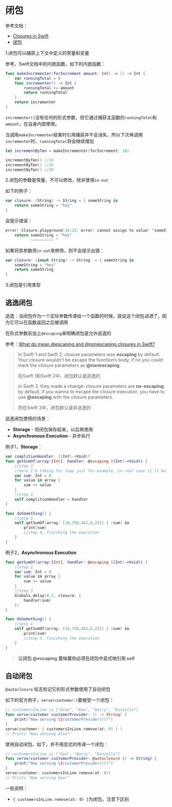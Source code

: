 # 闭包

参考文档：

+ [Closures in Swift](https://medium.com/the-andela-way/closures-in-swift-8aef8abc9474)
+ [闭包](https://www.cnswift.org/closures#spl-8)



1.闭包可以捕获上下文中定义的常量和变量

参考，Swift文档中的内嵌函数，如下的内嵌函数：

```swift
func makeIncrementer(forIncrement amount: Int) -> () -> Int {
    var runningTotal = 0
    func incrementer() -> Int {
        runningTotal += amount
        return runningTotal
    }
    return incrementer
}
```

`incrementer()`没有任何的形式参数，但它通过捕获主函数的`runningTotal`和`amount`，在自身内部使用。

当调用`makeIncrementer`结束时引用捕获并不会消失，所以下次再调用`incrementer`时，`runningTotal`将会继续增加

```swift
let incrementByTen = makeIncrementer(forIncrement: 10)

incrementByTen() //10
incrementByTen() //20
incrementByTen() //30
```

2.闭包的参数是常量，不可以修改，除非使用`in-out`

如下的例子：

```swift
var closure: (String) -> String = { someString in
    return someString = "hey"
}
```

会提示错误：

```swift
error: Closure.playground:16:23: error: cannot assign to value: 'someString' is a 'let' constant
    return someString = "hey"
           ~~~~~~~~~~ ^
```

如果将其参数用`in-out`来修饰，则不会提示出错：

```swift
var closure: (inout String) -> String  = { someString in
    someString = "hey"
    return someString
}
```

3.闭包是引用类型



## 逃逸闭包

逃逸：当闭包作为一个实际参数传递给一个函数的时候，就说这个闭包*逃逸*了，因为它可以在函数返回之后被调用

在形式参数前加上`@escaping`来明确闭包是允许逃逸的

参考：[What do mean @escaping and @nonescaping closures in Swift?](https://medium.com/@kumarpramod017/what-do-mean-escaping-and-nonescaping-closures-in-swift-d404d721f39d)

> In Swift 1 and Swift 2, closure parameters was **escaping** by default. Your closure wouldn’t be escape the function’s body, if no you could mark the closure parameters as **@nonescaping**.
>
> 在Swift 1和Swift 2中，闭包默认是逃逸的
>
> In Swift 3, they made a change: closure parameters are **no-escaping** by default, if you wanna to escape the closure execution, you have to use **@escaping** with the closure parameters. 
>
> 而在Swift 3中，闭包默认是非逃逸的

逃逸闭包使用的场景：

+ **Storage** - 将闭包保存起来，以后再使用
+ **Asynchronous Execution** - 异步执行

例子1，**Storage**：

```swift
var complitionHandler: ((Int)->Void)?
func getSumOf(array:[Int], handler: @escaping ((Int)->Void)) {
    //step 2
    //here I'm taking for loop just for example, in real case it'll be something else like API call
    var sum: Int = 0
    for value in array {
        sum += value
    }
    //step 3
    self.complitionHandler = handler
}

func doSomething() {
    //setp 1
    self.getSumOf(array: [16,756,442,6,23]) { (sum) in
        print(sum)
        //step 4, finishing the execution
    }
}
```

例子2，**Asynchronous Execution**

```swift
func getSumOf(array:[Int], handler: @escaping ((Int)->Void)) {
    //step 2
    var sum: Int = 0
    for value in array {
        sum += value
    }
    //step 3
    Globals.delay(0.3, closure: {
        handler(sum)
    })
}

func doSomething() {
    //setp 1
    self.getSumOf(array: [16,756,442,6,23]) { (sum) in
        print(sum)
        //step 4, finishing the execution
    }
}
```



> **让闭包 @escaping 意味着你必须在闭包中显式地引用 self** 



## 自动闭包

`@autoclosure` 标志标记它的形式参数使用了自动闭包

如下的官方例子，`serve(customer:)`要接受一个闭包：

```swift
// customersInLine is ["Alex", "Ewa", "Barry", "Daniella"]
func serve(customer customerProvider: () -> String) {
    print("Now serving \(customerProvider())!")
}
serve(customer: { customersInLine.remove(at: 0) } )
// Prints "Now serving Alex!"
```

使用自动闭包，如下，并不用显式的传递一个闭包：

```swift
// customersInLine is ["Ewa", "Barry", "Daniella"]
func serve(customer customerProvider: @autoclosure () -> String) {
    print("Now serving \(customerProvider())!")
}
serve(customer: customersInLine.remove(at: 0))
// Prints "Now serving Ewa!"
```

一些说明：

+ `{ customersInLine.remove(at: 0) }`为闭包，注意下区别







